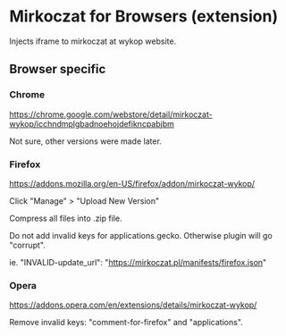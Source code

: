 # Mirkoczat for Browsers (extension)

Injects iframe to mirkoczat at wykop website.

## Browser specific

### Chrome

https://chrome.google.com/webstore/detail/mirkoczat-wykop/icchndmplgbadnoehojdefikncpabjbm

Not sure, other versions were made later.

### Firefox

https://addons.mozilla.org/en-US/firefox/addon/mirkoczat-wykop/

Click "Manage" > "Upload New Version"

Compress all files into .zip file.

Do not add invalid keys for applications.gecko. Otherwise plugin will go "corrupt".

ie. "INVALID-update_url": "https://mirkoczat.pl/manifests/firefox.json"


### Opera

https://addons.opera.com/en/extensions/details/mirkoczat-wykop/

Remove invalid keys: "comment-for-firefox" and "applications".
